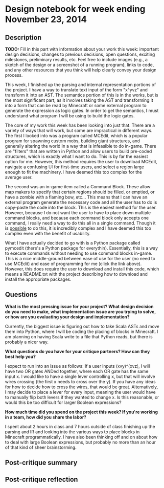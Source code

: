# Design notebook for week ending November 23, 2014

## Description

**TODO:** Fill in this part with information about your work this week:
important design decisions, changes to previous decisions, open questions,
exciting milestones, preliminary results, etc. Feel free to include images
(e.g., a sketch of the design or a screenshot of a running program), links to
code, and any other resources that you think will help clearly convey your
design process.

This week, I finished up the parsing and internal representation portions of the project.
I have a way to translate text input of the form "x^yvz" and transform it into an AST.
The semantics portion of this is in the works, but is the most significant part, as it
involves taking the AST and transforming it into a form that can be read by Minecraft or
some external program to generate the expression as logic gates. In order to get the
semantics, I must understand what program I will be using to build the logic gates.

The core of my work this week has been looking into just that. There are a variety of ways
that will work, but some are impractical in different ways. The first I looked into was a 
program called MCEdit, which is a popular program for spawning custom mobs, building giant
structures, and generally altering the world in a way that is infeasible to do in-game. 
There are "filters" that are written in Python and allow users to build pre-coded structures,
which is exactly what I want to do. This is by far the easiest option for me. However, this
method requires the user to download MCEdit, navigate a confusing UI for first-time users,
and select a region large enough to fit the machinery. I have deemed this too complex for
the average user.

The second was an in-game item called a Command Block. These allow map makers to specify that
certain regions should be filled, or emptied, or have a zombie with a flaming bow, etc... This
means that I can have an external program generate the necessary code and all the user has to
do is copy-paste the code into the block. This is the easiest method for the user. However, 
because I do not want the user to have to place down multiple command blocks, and because each
command block only accepts one command, I really need a way to do this all in a single command.
Though it is <a href="https://www.youtube.com/watch?v=mGtGmmcdQZU">possible</a> to do this,
it is incredibly complex and I have deemed this too complex even with the benefit of usability.

What I have actually decided to go with is a Python package called pymcedit (there's a Python
package for everythin). Essentially, this is a way to execute commands without needing to
use command blocks in-game. This is a nice middle-ground between ease of use for the user (no
need to use MCEdit) and ease of programming for me (click the link above). However, this does
require the user to download and install this code, which means a README.txt with the project
describing how to download and install the appropriate packages.

## Questions

**What is the most pressing issue for your project? What design decision do
you need to make, what implementation issue are you trying to solve, or how
are you evaluating your design and implementation?**

Currently, the biggest issue is figuring out how to take Scala ASTs and move
them into Python, where I will be coding the placing of blocks in Minecraft.
I am planning on having Scala write to a file that Python reads, but there
is probably a nicer way.

**What questions do you have for your critique partners? How can they best help
you?**

I expect to run into an issue as follows: If a user inputs (xvy)^(xvz), I will have two
OR gates ANDed together, where each OR gate has the same input x. I would like to have a
single lever controlling x, but that will involve wires crossing (the first x needs to
cross over the y). If you have any ideas for how to decide how to cross the wires, that
would be great. Alternatively, I may decide to place a lever for every input, meaning the
user would have to manually flip both levers if they wanted to change x. Is this reasonable,
or would this be too difficult for larger Boolean expressions?

**How much time did you spend on the project this week? If you're working in a
team, how did you share the labor?**

I spent about 2 hours in class and 7 hours outside of class finishing up the parsing and IR
and looking into the various ways to place blocks in Minecraft programmatically. I have also
been thinking off and on about how to deal with large Boolean expressions, but probably no
more than an hour of that kind of sheer brainstorming.

## Post-critique summary

## Post-critique reflection
